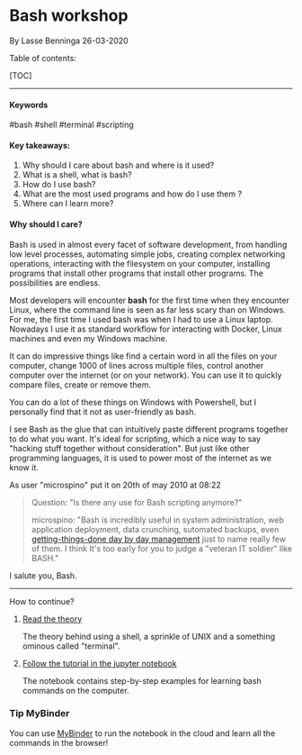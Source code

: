# Bash workshop

By Lasse Benninga 26-03-2020

Table of contents:

[TOC]

---



#### Keywords

#bash #shell #terminal #scripting



#### Key takeaways:

1. Why should I care about bash and where is it used?
2. What is a shell, what is bash?
3. How do I use bash?
4. What are the most used programs and how do I use them ?
5. Where can I learn more?


  ####  Why should I care?

Bash is used in almost every facet of software development, from handling low level processes, automating simple jobs, creating complex networking operations, interacting with the filesystem on your computer, installing programs that install other programs that install other programs. The possibilities are endless. 

Most developers will encounter **bash** for the first time when they encounter Linux, where the command line is seen as far less scary than on Windows. For me, the first time I used bash was when I had to use a Linux laptop. Nowadays I use it as standard workflow for interacting with Docker, Linux machines and even my Windows machine. 

It can do impressive things like find a certain word in all the files on your computer, change 1000 of lines across multiple files, control another computer over the internet (or on your network). You can use it to quickly compare files, create or remove them.

You can do a lot of these things on Windows with Powershell, but I  personally find that it not as user-friendly as bash.

I see Bash as the glue that can intuitively paste different programs together to do what you want. It's ideal for scripting, which a nice way to say "hacking stuff together without consideration". But just like other programming languages, it is used to power most of the internet as we know it.

  

  As user "microspino" put it on 20th of may 2010 at 08:22

  > Question: "Is there any use for Bash scripting anymore?"
  >
  > microspino: "Bash is incredibly useful in system administration, web application deployment, data crunching, sutomated backups, even [getting-things-done day by day management](http://smarterware.org/1471/happy-birthday-todotxt-cli) just to name really few of them. I think It's too early for you to judge a "veteran IT soldier" like BASH."

  I salute you, Bash.

---
How to continue?

1. [Read the theory](theory.md)

    The theory behind using a shell, a sprinkle of UNIX and a something ominous called "terminal".

2. [Follow the tutorial in the jupyter notebook](bash_workshop.ipynb)

    The notebook contains step-by-step examples for learning bash commands on the computer.

### Tip MyBinder
You can use [MyBinder](https://mybinder.org) to run the notebook in the cloud and learn all the commands in the browser!